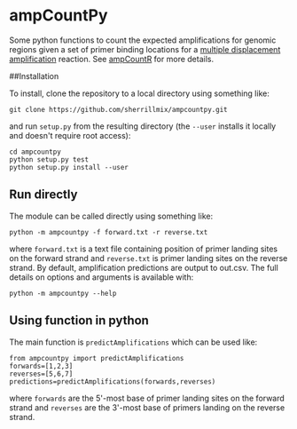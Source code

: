 # ampCountPy
Some python functions to count the expected amplifications for genomic regions given a set of primer binding locations for a [multiple displacement amplification](http://en.wikipedia.org/wiki/Multiple_displacement_amplification) reaction. See [ampCountR](https://github.com/sherrillmix/ampCountR) for more details.
 
##Installation

 To install, clone the repository to a local directory using something like:
```
git clone https://github.com/sherrillmix/ampcountpy.git
```
and run `setup.py` from the resulting directory (the `--user` installs it locally and doesn't require root access):
```
cd ampcountpy
python setup.py test
python setup.py install --user
```

## Run directly
The module can be called directly using something like:
```
python -m ampcountpy -f forward.txt -r reverse.txt
```
where `forward.txt` is a text file containing position of primer landing sites on the forward strand and `reverse.txt` is primer landing sites on the reverse strand. By default, amplification predictions are output to out.csv. The full details on options and arguments is available with:
```
python -m ampcountpy --help
```

## Using function in python
The main function is `predictAmplifications` which can be used like:
```
from ampcountpy import predictAmplifications
forwards=[1,2,3]
reverses=[5,6,7]
predictions=predictAmplifications(forwards,reverses)
```
where `forwards` are the 5'-most base of primer landing sites on the forward strand and `reverses` are the 3'-most base of primers landing on the reverse strand.





